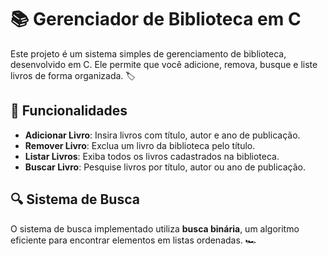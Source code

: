 # 📚 Gerenciador de Biblioteca em C

Este projeto é um sistema simples de gerenciamento de biblioteca, desenvolvido em C. Ele permite que você adicione, remova, busque e liste livros de forma organizada. 🏷️

## 🌟 Funcionalidades

- **Adicionar Livro**: Insira livros com título, autor e ano de publicação.
- **Remover Livro**: Exclua um livro da biblioteca pelo título.
- **Listar Livros**: Exiba todos os livros cadastrados na biblioteca.
- **Buscar Livro**: Pesquise livros por título, autor ou ano de publicação.

## 🔍 Sistema de Busca

O sistema de busca implementado utiliza **busca binária**, um algoritmo eficiente para encontrar elementos em listas ordenadas. 🏎️
